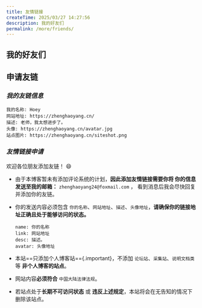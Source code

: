 ```yaml
---
title: 友情链接
createTime: 2025/03/27 14:27:56
description: 我的好友们
permalink: /more/friends/
---
```


## 我的好友们

<AllFriendContent/>



## 申请友链

### _我的友链信息_

```
我的名称: Hoey
网站地址: https://zhenghaoyang.cn/
描述: 老师，我太想进步了。
头像: https://zhenghaoyang.cn/avatar.jpg
站点图片: https://zhenghaoyang.cn/siteshot.png
```

### _友情链接申请_

欢迎各位朋友添加友链！ 😄

- 由于本博客暂未有添加评论系统的计划，**因此添加友情链接需要你将 你的信息 发送至我的邮箱：** `zhenghaoyang24@foxmail.com` ，
看到消息后我会尽快回复并添加你的友链。

- 你的发送内容必须包含 `你的名称`、`网站地址`、`描述`、`头像地址`，**请确保你的链接地址正确且处于能够访问的状态。**  
  ```
  name: 你的名称
  link: 网站地址
  desc: 描述。
  avatar: 头像地址
  ```
- 本站==只添加个人博客站=={.important}，不添加 `论坛站`、`采集站`、`说明文档类` 等 **非个人博客的站点**。
- 网站内容**必须符合** `中国大陆法律法规`。
- 若站点处于**长期不可访问状态** 或 **违反上述规定**，本站将会在无告知的情况下删除该站点。



